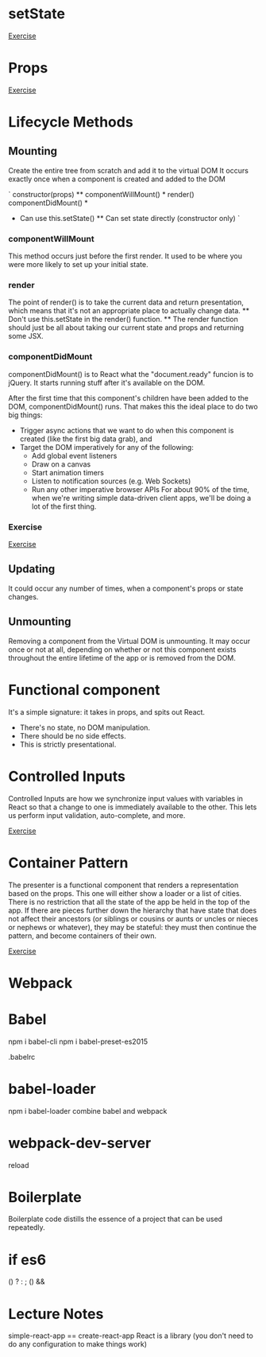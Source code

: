 # setState

[Exercise](https://codesandbox.io/s/3063wonnr5?fontsize=14)

# Props

[Exercise](https://codesandbox.io/s/4rxn326wrx?fontsize=14)

# Lifecycle Methods

## Mounting

Create the entire tree from scratch and add it to the virtual DOM
It occurs exactly once when a component is created and added to the DOM

`
constructor(props) **
componentWillMount() *
render()
componentDidMount() *

* Can use this.setState()
** Can set state directly (constructor only)
`


### componentWillMount

This method occurs just before the first render. 
It used to be where you were more likely to set up your initial state.

### render

The point of render() is to take the current data and return presentation, which means that it's not an appropriate place to actually change data. 
** Don't use this.setState in the render() function. **
The render function should just be all about taking our current state and props and returning some JSX.

### componentDidMount

componentDidMount() is to React what the "document.ready" funcion is to jQuery. It starts running stuff after it's available on the DOM.

After the first time that this component's children have been added to the DOM, componentDidMount() runs. That makes this the ideal place to do two big things:
- Trigger async actions that we want to do when this component is created (like the first big data grab), and
- Target the DOM imperatively for any of the following:
  - Add global event listeners
  - Draw on a canvas
  - Start animation timers
  - Listen to notification sources (e.g. Web Sockets)
  - Run any other imperative browser APIs
For about 90% of the time, when we're writing simple data-driven client apps, we'll be doing a lot of the first thing.

### Exercise

[Exercise](https://codesandbox.io/s/4rxn326wrx?fontsize=14)

## Updating

It could occur any number of times, when a component's props or state changes.

## Unmounting

Removing a component from the Virtual DOM is unmounting.
It may occur once or not at all, depending on whether or not this component exists throughout the entire lifetime of the app or is removed from the DOM.

# Functional component

It's a simple signature: it takes in props, and spits out React.

* There's no state, no DOM manipulation.
* There should be no side effects.
* This is strictly presentational.

# Controlled Inputs

Controlled Inputs are how we synchronize input values with variables in React so that a change to one is immediately available to the other. This lets us perform input validation, auto-complete, and more.

[Exercise](https://codepen.io/vshibukawa/pen/joELgv?editors=0111)

# Container Pattern

The presenter is a functional component that renders a representation based on the props. This one will either show a loader or a list of cities.
There is no restriction that all the state of the app be held in the top of the app. If there are pieces further down the hierarchy that have state that does not affect their ancestors (or siblings or cousins or aunts or uncles or nieces or nephews or whatever), they may be stateful: they must then continue the pattern, and become containers of their own.

[Exercise](https://codesandbox.io/s/32jwk8pnvm?fontsize=14)

# Webpack


# Babel

npm i babel-cli
npm i babel-preset-es2015

.babelrc

# babel-loader

npm i babel-loader 
combine babel and webpack

# webpack-dev-server

reload

# Boilerplate

Boilerplate code distills the essence of a project that can be used repeatedly.

# if es6

() ? : ;
() &&

# Lecture Notes

simple-react-app == create-react-app
React is a library (you don't need to do any configuration to make things work)
